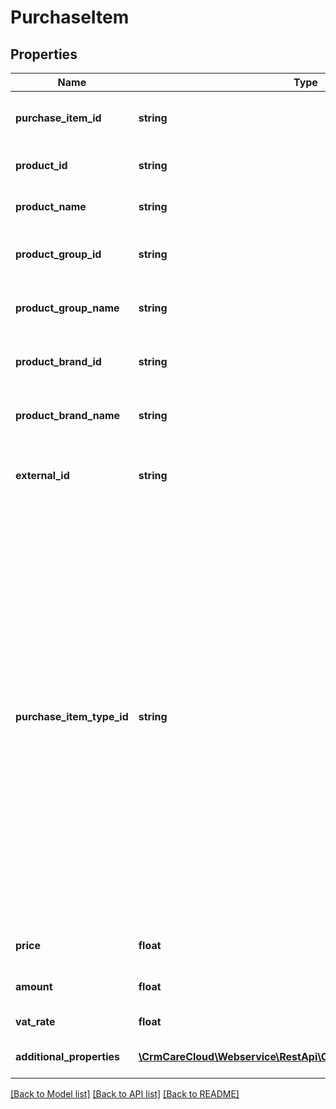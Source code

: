 # PurchaseItem

## Properties
Name | Type | Description | Notes
------------ | ------------- | ------------- | -------------
**purchase_item_id** | **string** | The unique ID of the purchase item. | [optional] 
**product_id** | **string** | The unique ID of the [product](https://carecloud.readme.io/reference/getproducts). | 
**product_name** | **string** | The unique name of the [product](https://carecloud.readme.io/reference/getproducts). | [optional] 
**product_group_id** | **string** | The unique ID of the product group. | [optional] 
**product_group_name** | **string** | The unique ID of the product group. | [optional] 
**product_brand_id** | **string** | The unique ID of the product brand. | [optional] 
**product_brand_name** | **string** | The unique ID of the product brand. | [optional] 
**external_id** | **string** | Identifier of the purchase item in external system. | [optional] 
**purchase_item_type_id** | **string** | Type of the purchase item.There is a distinction between a purchase in an e-shop, in a brick-and-mortar store, a mobile application, or a cancellation of the purchase. It also differentiates purchases without the possibility of applying loyalty benefits from ordinary purchases or from purchases with the application of loyalty points. | 
**price** | **float** | Price of the purchase item. | 
**amount** | **float** | Amount of the purchase item. | 
**vat_rate** | **float** | The rate of an item VAT. | 
**additional_properties** | [**\CrmCareCloud\Webservice\RestApi\Client\Model\PropertyRecord[]**](PropertyRecord.md) | List of additional properties. | [optional] 

[[Back to Model list]](../../README.md#documentation-for-models) [[Back to API list]](../../README.md#documentation-for-api-endpoints) [[Back to README]](../../README.md)

